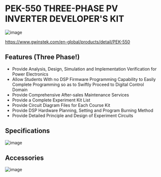 # PEK-550 THREE-PHASE PV INVERTER DEVELOPER'S KIT

![image](https://github.com/MDerogarian/2023-Summer-Research-Plan/assets/74963406/b2ded4ca-0743-4a00-8471-f2a749b4e12c)

https://www.gwinstek.com/en-global/products/detail/PEK-550

## Features (Three Phase!)
- Provide Analysis, Design, Simulation and Implementation Verification for Power Electronics
- Allow Students With no DSP Firmware Programming Capability to Easily Complete Programming so as to Swiftly Proceed to Digital Control Domain
- Provide Comprehensive After-sales Maintenance Services
- Provide a Complete Experiment Kit List
- Provide Circuit Diagram Files for Each Course Kit
- Provide DSP Hardware Planning, Setting and Program Burning Method
- Provide Detailed Principle and Design of Experiment Circuits
  
## Specifications

![image](https://github.com/MDerogarian/2023-Summer-Research-Plan/assets/74963406/98732a70-e09e-409d-b6b2-56f643768c3e)

## Accessories

![image](https://github.com/MDerogarian/2023-Summer-Research-Plan/assets/74963406/675e16a5-3835-4e81-aac9-8c0f7323bcac)
